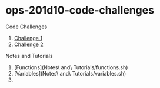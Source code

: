 # ops-201d10-code-challenges
Code Challenges
1. [Challenge 1](Challenges/helloworld.sh)
2. [Challenge 2](Challenges/logins.sh)


Notes and Tutorials
1. [Functions](Notes\ and\ Tutorials/functions.sh)
2. [Variables](Notes\ and\ Tutorials/variables.sh)
3. 